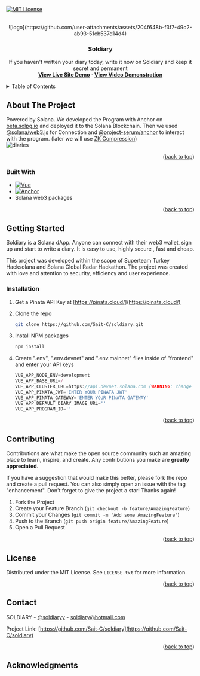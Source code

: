 <a id="readme-top"></a>

[![MIT License][license-shield]][license-url]

<br />
<div align="center">
  ![logo](https://github.com/user-attachments/assets/204f648b-f3f7-49c2-ab93-51cb537d14d4)
  <h3 align="center">Soldiary</h3>

  <p align="center">
    If you haven't written your diary today, write it now on Soldiary and keep it secret and permanent
    <br />
    <a href="/"><strong>View Live Site Demo</strong></a>
    ·
    <a href="/"><strong>View Video Demonstration</strong></a>
  </p>
</div>

<!-- TABLE OF CONTENTS -->
<details>
  <summary>Table of Contents</summary>
  <ol>
    <li>
      <a href="#about-the-project">About The Project</a>
      <ul>
        <li><a href="#built-with">Built With</a></li>
      </ul>
    </li>
    <li>
      <a href="#getting-started">Getting Started</a>
      <ul>
        <li><a href="#installation">Installation</a></li>
      </ul>
    </li>
    <li><a href="#contributing">Contributing</a></li>
    <li><a href="#license">License</a></li>
    <li><a href="#contact">Contact</a></li>
    <li><a href="#acknowledgments">Acknowledgments</a></li>
  </ol>
</details>

<!-- ABOUT THE PROJECT -->

## About The Project
Powered by Solana..We developed the Program with Anchor on [beta.solpg.io](https://beta.solpg.io/) and deployed it to the Solana Blockchain. Then we used [@solana/web3.js](https://solana-labs.github.io/solana-web3.js/) for Connection and [@project-serum/anchor](https://www.npmjs.com/package/@project-serum/anchor) to interact with the program. (later we will use [ZK Compression](https://www.zkcompression.com/))
<br />
![diaries](https://github.com/user-attachments/assets/d9b26f68-ec0f-4682-8a13-14cab9131ae4)

<p align="right">(<a href="#readme-top">back to top</a>)</p>

### Built With

- [![Vue][Vue.js]][Vue-url]
- [![Anchor][Anchor]][Anchor]
- Solana web3 packages

<p align="right">(<a href="#readme-top">back to top</a>)</p>

<!-- GETTING STARTED -->

## Getting Started
Soldiary is a Solana dApp. Anyone can connect with their web3 wallet, sign up and start to write a diary. It is easy to use, highly secure , fast and cheap.

This project was developed within the scope of Superteam Turkey Hacksolana and Solana Global Radar Hackathon. The project was created with love and attention to security, efficiency and user experience.

### Installation

1. Get a Pinata API Key at [https://pinata.cloud/](https://pinata.cloud/)

2. Clone the repo
   ```sh
   git clone https://github.com/Sait-C/soldiary.git
   ```
3. Install NPM packages
   ```sh
   npm install
   ```
4. Create ".env", ".env.devnet" and ".env.mainnet" files inside of "frontend" and enter your API keys
   ```js
   VUE_APP_NODE_ENV=development
   VUE_APP_BASE_URL=/
   VUE_APP_CLUSTER_URL=https://api.devnet.solana.com (WARNING: change it to mainnet rpc url for .env.mainnet!!!!!!!!!!!!!!!)
   VUE_APP_PINATA_JWT='ENTER YOUR PINATA JWT'
   VUE_APP_PINATA_GATEWAY='ENTER YOUR PINATA GATEWAY'
   VUE_APP_DEFAULT_DIARY_IMAGE_URL=''
   VUE_APP_PROGRAM_ID=''
   ```

<p align="right">(<a href="#readme-top">back to top</a>)</p>

<!-- CONTRIBUTING -->

## Contributing

Contributions are what make the open source community such an amazing place to learn, inspire, and create. Any contributions you make are **greatly appreciated**.

If you have a suggestion that would make this better, please fork the repo and create a pull request. You can also simply open an issue with the tag "enhancement".
Don't forget to give the project a star! Thanks again!

1. Fork the Project
2. Create your Feature Branch (`git checkout -b feature/AmazingFeature`)
3. Commit your Changes (`git commit -m 'Add some AmazingFeature'`)
4. Push to the Branch (`git push origin feature/AmazingFeature`)
5. Open a Pull Request

<p align="right">(<a href="#readme-top">back to top</a>)</p>

<!-- LICENSE -->

## License

Distributed under the MIT License. See `LICENSE.txt` for more information.

<p align="right">(<a href="#readme-top">back to top</a>)</p>

<!-- CONTACT -->

## Contact

SOLDIARY - [@soldiaryy](https://twitter.com/soldiaryy) - soldiary@hotmail.com

Project Link: [https://github.com/Sait-C/soldiary](https://github.com/Sait-C/soldiary)

<p align="right">(<a href="#readme-top">back to top</a>)</p>

<!-- ACKNOWLEDGMENTS -->

## Acknowledgments

<!-- MARKDOWN LINKS & IMAGES -->
<!-- https://www.markdownguide.org/basic-syntax/#reference-style-links -->

[contributors-shield]: https://img.shields.io/github/contributors/othneildrew/Best-README-Template.svg?style=for-the-badge
[contributors-url]: https://github.com/othneildrew/Best-README-Template/graphs/contributors
[forks-shield]: https://img.shields.io/github/forks/othneildrew/Best-README-Template.svg?style=for-the-badge
[forks-url]: https://github.com/othneildrew/Best-README-Template/network/members
[stars-shield]: https://img.shields.io/github/stars/othneildrew/Best-README-Template.svg?style=for-the-badge
[stars-url]: https://github.com/othneildrew/Best-README-Template/stargazers
[issues-shield]: https://img.shields.io/github/issues/othneildrew/Best-README-Template.svg?style=for-the-badge
[issues-url]: https://github.com/othneildrew/Best-README-Template/issues
[license-shield]: https://img.shields.io/github/license/othneildrew/Best-README-Template.svg?style=for-the-badge
[license-url]: https://github.com/othneildrew/Best-README-Template/blob/master/LICENSE.txt
[linkedin-shield]: https://img.shields.io/badge/-LinkedIn-black.svg?style=for-the-badge&logo=linkedin&colorB=555
[linkedin-url]: https://linkedin.com/in/othneildrew
[product-screenshot]: images/screenshot.png
[Next.js]: https://img.shields.io/badge/next.js-000000?style=for-the-badge&logo=nextdotjs&logoColor=white
[Next-url]: https://nextjs.org/
[React.js]: https://img.shields.io/badge/React-20232A?style=for-the-badge&logo=react&logoColor=61DAFB
[React-url]: https://reactjs.org/
[Vue.js]: https://img.shields.io/badge/Vue.js-35495E?style=for-the-badge&logo=vuedotjs&logoColor=4FC08D
[Vue-url]: https://vuejs.org/
[Angular.io]: https://img.shields.io/badge/Angular-DD0031?style=for-the-badge&logo=angular&logoColor=white
[Angular-url]: https://angular.io/
[Svelte.dev]: https://img.shields.io/badge/Svelte-4A4A55?style=for-the-badge&logo=svelte&logoColor=FF3E00
[Svelte-url]: https://svelte.dev/
[Laravel.com]: https://img.shields.io/badge/Laravel-FF2D20?style=for-the-badge&logo=laravel&logoColor=white
[Laravel-url]: https://laravel.com
[Bootstrap.com]: https://img.shields.io/badge/Bootstrap-563D7C?style=for-the-badge&logo=bootstrap&logoColor=white
[Bootstrap-url]: https://getbootstrap.com
[JQuery.com]: https://img.shields.io/badge/jQuery-0769AD?style=for-the-badge&logo=jquery&logoColor=white
[JQuery-url]: https://jquery.com
[Anchor]:  https://img.shields.io/badge/ANCHOR%20-%20blue
